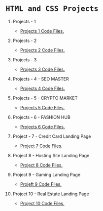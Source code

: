 # `HTML and CSS Projects`

1. Projects - 1

    - [Projects 1 Code Files.](https://github.com/yashoda11/FullStackJavaScript-2.0/tree/main/FSJS2%20-%20Assignments/HTML%20and%20CSS%20Projects/PROJECT%20-%201)

2. Projects - 2

    - [Projects 2 Code Files.](https://github.com/yashoda11/FullStackJavaScript-2.0/tree/main/FSJS2%20-%20Assignments/HTML%20and%20CSS%20Projects/PROJECT%20-%202)

3. Projects - 3

    - [Projects 3 Code Files.](https://github.com/yashoda11/FullStackJavaScript-2.0/tree/main/FSJS2%20-%20Assignments/HTML%20and%20CSS%20Projects/PROJECT%20-%203)

4. Projects - 4 - SEO MASTER

    - [Projects 4 Code Files.](https://github.com/yashoda11/FullStackJavaScript-2.0/tree/main/FSJS2%20-%20Assignments/HTML%20and%20CSS%20Projects/Project%204%20-%20SEO%20Master)
    
5. Projects - 5 - CRYPTO MARKET

    - [Projects 5 Code Files.](https://github.com/yashoda11/FullStackJavaScript-2.0/tree/main/FSJS2%20-%20Assignments/HTML%20and%20CSS%20Projects/Project%205%20-%20Crypto%20Market)
    
6. Projects - 6 - FASHION HUB

    - [Projects 6 Code Files.](https://github.com/yashoda11/FullStackJavaScript-2.0/tree/main/FSJS2%20-%20Assignments/HTML%20and%20CSS%20Projects/Project%206%20Fashion%20Hub)
    
 7. Project - 7 - Credit Card Landing Page
 
    - [Project 7 Code Files.](https://github.com/yashoda11/FullStackJavaScript-2.0/tree/main/FSJS2%20-%20Assignments/HTML%20and%20CSS%20Projects/Project%207%20-%20Credit%20Card%20Landing%20Page)
    
 8. Project 8 - Hosting Site Landing Page
 
    - [Project 8 Code Files.](https://github.com/yashoda11/FullStackJavaScript-2.0/tree/main/FSJS2%20-%20Assignments/HTML%20and%20CSS%20Projects/Project%208%20-%20Hosting%20Site%20Landing%20Page)
    
 9. Project 9 - Gaming Landing Page
 
    - [Projeft 9 Code Files.](https://github.com/yashoda11/FullStackJavaScript-2.0/tree/main/FSJS2%20-%20Assignments/HTML%20and%20CSS%20Projects/Project%209%20-%20Gaming%20Landing%20Page)
    
10. Project 10 - Real Estate Landing Page

    - [Project 10 Code Files.](https://github.com/yashoda11/FullStackJavaScript-2.0/tree/main/FSJS2%20-%20Assignments/HTML%20and%20CSS%20Projects/Project%2010%20-%20Real%20Estate%20Landing%20Page)
    





